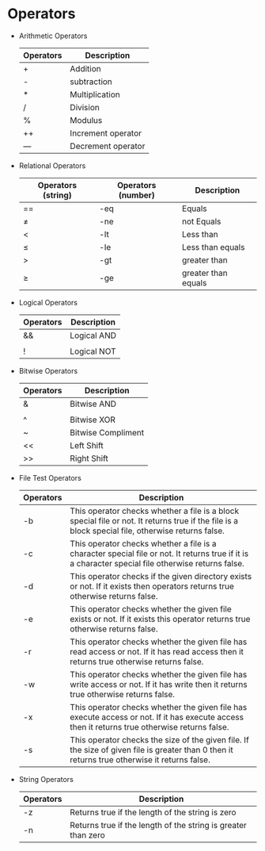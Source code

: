 # Operators

- Arithmetic Operators

    | Operators | Description |
    | --- | --- |
    | + | Addition |
    | - | subtraction |
    | * | Multiplication |
    | / | Division |
    | % | Modulus |
    | ++ | Increment operator |
    | — | Decrement operator |

- Relational Operators

    | Operators (string) | Operators (number) | Description |
    | --- | --- | --- |
    |  ==  | -eq | Equals |
    | ≠ | -ne | not Equals |
    | < | -lt | Less than |
    | ≤ | -le | Less than equals |
    | > | -gt | greater than |
    | ≥ | -ge | greater than equals |

- Logical Operators

    | Operators | Description |
    | --- | --- |
    | && | Logical AND |
    | ||  | Logical OR |
    | ! | Logical NOT |

- Bitwise Operators

    | Operators | Description |
    | --- | --- |
    |  & | Bitwise AND |
    |  |  | Bitwise OR |
    |  ^ | Bitwise XOR |
    |  ~ | Bitwise Compliment |
    |  <<  | Left Shift |
    | >> | Right Shift |

- File Test Operators

    | Operators | Description |
    | --- | --- |
    |  -b | This operator checks whether a file is a block special file or not. It returns true if the file is a block special file, otherwise returns false. |
    |  -c | This operator checks whether a file is a character special file or not. It returns true if it is a character special file otherwise returns false. |
    |  -d | This operator checks if the given directory exists or not. If it exists then operators returns true otherwise returns false. |
    |  -e | This operator checks whether the given file exists or not. If it exists this operator returns true otherwise returns false. |
    |  -r | This operator checks whether the given file has read access or not. If it has read access then it returns true otherwise returns false. |
    |  -w | This operator checks whether the given file has write access or not. If it has write then it returns true otherwise returns false. |
    |  -x | This operator checks whether the given file has execute access or not. If it has execute access then it returns true otherwise returns false. |
    |  -s | This operator checks the size of the given file. If the size of given file is greater than 0 then it returns true otherwise it returns false. |

- String Operators

    | Operators | Description |
    | --- | --- |
    |  -z | Returns true if the length of the string is zero |
    |  -n | Returns true if the length of the string is greater than zero |